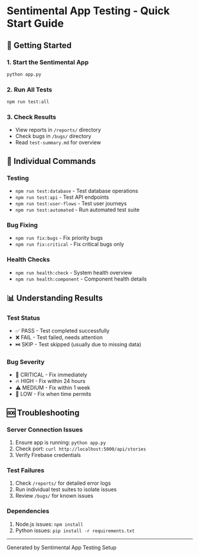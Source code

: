 
# Sentimental App Testing - Quick Start Guide

## 🚀 Getting Started

### 1. Start the Sentimental App
```bash
python app.py
```

### 2. Run All Tests
```bash
npm run test:all
```

### 3. Check Results
- View reports in `/reports/` directory
- Check bugs in `/bugs/` directory
- Read `test-summary.md` for overview

## 🔧 Individual Commands

### Testing
- `npm run test:database` - Test database operations
- `npm run test:api` - Test API endpoints
- `npm run test:user-flows` - Test user journeys
- `npm run test:automated` - Run automated test suite

### Bug Fixing
- `npm run fix:bugs` - Fix priority bugs
- `npm run fix:critical` - Fix critical bugs only

### Health Checks
- `npm run health:check` - System health overview
- `npm run health:component` - Component health details

## 📊 Understanding Results

### Test Status
- ✅ PASS - Test completed successfully
- ❌ FAIL - Test failed, needs attention
- ⏭️ SKIP - Test skipped (usually due to missing data)

### Bug Severity
- 🚨 CRITICAL - Fix immediately
- 🔥 HIGH - Fix within 24 hours
- ⚠️ MEDIUM - Fix within 1 week
- 📝 LOW - Fix when time permits

## 🆘 Troubleshooting

### Server Connection Issues
1. Ensure app is running: `python app.py`
2. Check port: `curl http://localhost:5000/api/stories`
3. Verify Firebase credentials

### Test Failures
1. Check `/reports/` for detailed error logs
2. Run individual test suites to isolate issues
3. Review `/bugs/` for known issues

### Dependencies
1. Node.js issues: `npm install`
2. Python issues: `pip install -r requirements.txt`

---
Generated by Sentimental App Testing Setup
